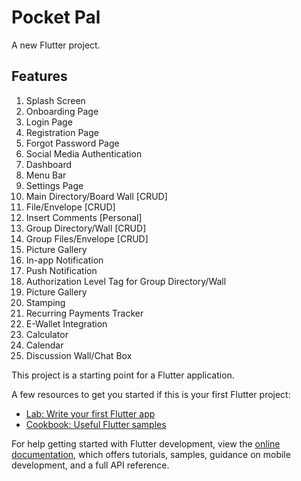 # Pocket Pal

A new Flutter project.

## Features

1. Splash Screen
2. Onboarding Page
3. Login Page
4. Registration Page
5. Forgot Password Page
6. Social Media Authentication
7. Dashboard
8. Menu Bar
9. Settings Page
10. Main Directory/Board Wall [CRUD]
11. File/Envelope [CRUD]
12. Insert Comments [Personal]
13. Group Directory/Wall [CRUD]
14. Group Files/Envelope [CRUD]
15. Picture Gallery
16. In-app Notification
17. Push Notification
18. Authorization Level Tag for Group Directory/Wall
19. Picture Gallery
20. Stamping
21. Recurring Payments Tracker
22. E-Wallet Integration
23. Calculator
24. Calendar
25. Discussion Wall/Chat Box

This project is a starting point for a Flutter application.

A few resources to get you started if this is your first Flutter project:

- [Lab: Write your first Flutter app](https://docs.flutter.dev/get-started/codelab)
- [Cookbook: Useful Flutter samples](https://docs.flutter.dev/cookbook)

For help getting started with Flutter development, view the
[online documentation](https://docs.flutter.dev/), which offers tutorials,
samples, guidance on mobile development, and a full API reference.
